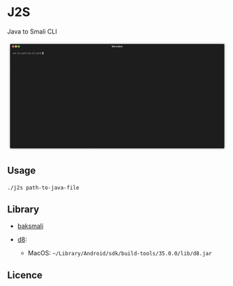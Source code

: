 # J2S

Java to Smali CLI

![alt text](j2s.gif)

## Usage

```sh
./j2s path-to-java-file
```

## Library

- [baksmali](https://bitbucket.org/JesusFreke/smali/downloads/)

- [d8](https://developer.android.com/tools/releases/platform-tools):
  - MacOS: `~/Library/Android/sdk/build-tools/35.0.0/lib/d8.jar`

## Licence
